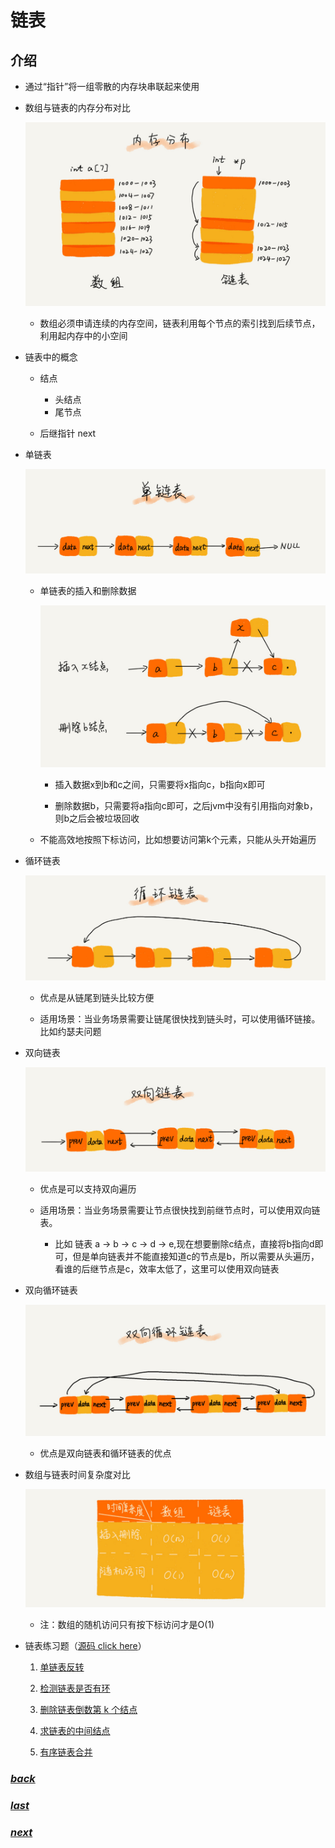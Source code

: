 # 链表

## 介绍

- 通过“指针”将一组零散的内存块串联起来使用

- 数组与链表的内存分布对比
    
    ![](./picture/链表内存分配.jpg)

    - 数组必须申请连续的内存空间，链表利用每个节点的索引找到后续节点，利用起内存中的小空间

- 链表中的概念
    
    - 结点
    
        - 头结点
        - 尾节点
        
    - 后继指针 next

- 单链表

    ![](./picture/单链表.jpg)

    - 单链表的插入和删除数据
    
        ![](./picture/链表插入删除数据.jpg)
        
        - 插入数据x到b和c之间，只需要将x指向c，b指向x即可
        
        - 删除数据b，只需要将a指向c即可，之后jvm中没有引用指向对象b，则b之后会被垃圾回收
        
    - 不能高效地按照下标访问，比如想要访问第k个元素，只能从头开始遍历

- 循环链表

    ![](./picture/循环链表.jpg)

    - 优点是从链尾到链头比较方便
    
    - 适用场景：当业务场景需要让链尾很快找到链头时，可以使用循环链接。比如约瑟夫问题
    

- 双向链表

    ![](./picture/双向链表.jpg)

    - 优点是可以支持双向遍历
    
    - 适用场景：当业务场景需要让节点很快找到前继节点时，可以使用双向链表。
        
        - 比如 链表 a -> b -> c -> d -> e,现在想要删除c结点，直接将b指向d即可，但是单向链表并不能直接知道c的节点是b，所以需要从头遍历，看谁的后继节点是c，效率太低了，这里可以使用双向链表
    
- 双向循环链表 

    ![](./picture/双向循环链表.jpg)

    - 优点是双向链表和循环链表的优点

- 数组与链表时间复杂度对比

    ![](./picture/数组链表对比.jpg)
    
    - 注：数组的随机访问只有按下标访问才是O(1)

- 链表练习题（[源码 click here](../../../src/main/java/fanrui/study/linkedlist)）

    1. [单链表反转](../../../src/main/java/fanrui/study/linkedlist/Reverse.java)
    
    2. [检测链表是否有环](../../../src/main/java/fanrui/study/linkedlist/CheckCircle.java)
    
    3. [删除链表倒数第 k 个结点](../../../src/main/java/fanrui/study/linkedlist/DeleteLastKthNode.java)
    
    4. [求链表的中间结点](../../../src/main/java/fanrui/study/linkedlist/FindMiddleNode.java)
    
    5. [有序链表合并](../../../src/main/java/fanrui/study/linkedlist/MergeSortedLists.java)

### [*back*](../)

### [*last*](../1.数组)

### [*next*](../3.栈)



